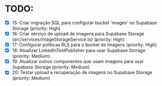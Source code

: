 # TODO:

- [x] 15: Criar migração SQL para configurar bucket 'images' no Supabase Storage (priority: High)
- [x] 16: Criar serviço de upload de imagens para Supabase Storage (src/services/imageStorageService.ts) (priority: High)
- [x] 17: Configurar políticas RLS para o bucket de imagens (priority: High)
- [x] 18: Atualizar LinkedInTestPublisher para usar Supabase Storage (priority: Medium)
- [x] 19: Atualizar outros componentes que usam imagens para usar Supabase Storage (priority: Medium)
- [x] 20: Testar upload e recuperação de imagens no Supabase Storage (priority: Medium)
